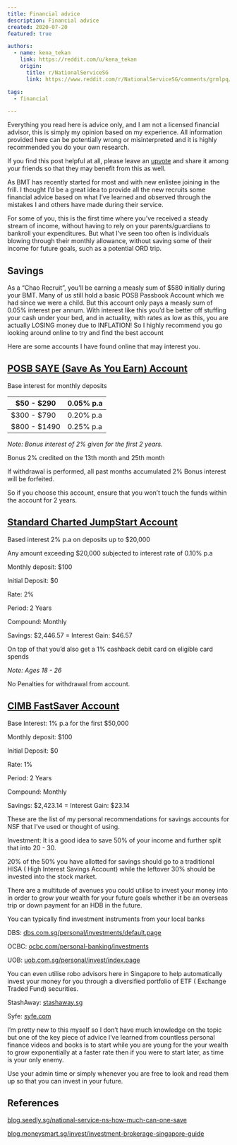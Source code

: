 ```yaml
---
title: Financial advice
description: Financial advice
created: 2020-07-20
featured: true

authors:
  - name: kena_tekan
    link: https://reddit.com/u/kena_tekan
    origin:
      title: r/NationalServiceSG
      link: https://www.reddit.com/r/NationalServiceSG/comments/grmlpq/financial_advice_for_nsf/

tags:
  - financial

---
```


<alert type='warning'>

Everything you read here is advice only, and I am not a licensed financial advisor, this is simply my opinion based on my experience. All information provided here can be potentially wrong or misinterpreted and it is highly recommended you do your own research.

</alert>

If you find this post helpful at all, please leave an [upvote](https://www.reddit.com/r/NationalServiceSG/comments/grmlpq/financial_advice_for_nsf/) and share it among your friends so that they may benefit from this as well.


As BMT has recently started for most and with new enlistee joining in the frill. I thought I’d be a great idea to provide all the new recruits some financial advice based on what I’ve learned and observed through the mistakes I and others have made during their service.

For some of you, this is the first time where you’ve received a steady stream of income, without having to rely on your parents/guardians to bankroll your expenditures. But what I’ve seen too often is individuals blowing through their monthly allowance, without saving some of their income for future goals, such as a potential ORD trip.

## Savings

As a “Chao Recruit”, you’ll be earning a measly sum of $580 initially during your BMT. Many of us still hold a basic POSB Passbook Account which we had since we were a child. But this account only pays a measly sum of 0.05% interest per annum. With interest like this you’d be better off stuffing your cash under your bed, and in actuality, with rates as low as this, you are actually LOSING money due to INFLATION! So I highly recommend you go looking around online to try and find the best account

Here are some accounts I have found online that may interest you.

## [POSB SAYE (Save As You Earn) Account](https://www.posb.com.sg/personal/deposits/savings-accounts/saye?ds_rl=1247858)

Base interest for monthly deposits

| $50 - $290 | 0.05% p.a| 
| -- | -- |
| $300 - $790 | 0.20% p.a| 
| $800 - $1490 | 0.25% p.a| 


<image-comp path="financial-advice/saving.png"></image-comp>

*Note: Bonus interest of 2% given for the first 2 years.*

Bonus 2% credited on the 13th month and 25th month

If withdrawal is performed, all past months accumulated 2% Bonus interest will be forfeited.

So if you choose this account, ensure that you won’t touch the funds within the account for 2 years.


## [Standard Charted JumpStart Account](https://www.sc.com/sg/save/savings-accounts/jumpstart/)

Based interest 2% p.a on deposits up to $20,000

Any amount exceeding $20,000 subjected to interest rate of 0.10% p.a

Monthly deposit: $100

Initial Deposit: $0

Rate: 2%

Period: 2 Years

Compound: Monthly

Savings: $2,446.57 = Interest Gain: $46.57

On top of that you’d also get a 1% cashback debit card on eligible card spends

*Note: Ages 18 - 26*

No Penalties for withdrawal from account.



## [CIMB FastSaver Account](https://www.cimb.com.sg/en/personal/banking-with-us/accounts/savings-accounts/cimb-fastsaver-account.html)


Base Interest: 1% p.a for the first $50,000

Monthly deposit: $100

Initial Deposit: $0

Rate: 1%

Period: 2 Years

Compound: Monthly

Savings: $2,423.14 = Interest Gain: $23.14


These are the list of my personal recommendations for savings accounts for NSF that I’ve used or thought of using.

Investment:
It is a good idea to save 50% of your income and further split that into 20 - 30.

20% of the 50% you have allotted for savings should go to a traditional HISA ( High Interest Savings Account) while the leftover 30% should be invested into the stock market.

There are a multitude of avenues you could utilise to invest your money into in order to grow your wealth for your future goals whether it be an overseas trip or down payment for an HDB in the future.

You can typically find investment instruments from your local banks

DBS: [dbs.com.sg/personal/investments/default.page](https://www.dbs.com.sg/personal/investments/default.page)

OCBC: [ocbc.com/personal-banking/investments](https://www.ocbc.com/personal-banking/investments)

UOB: [uob.com.sg/personal/invest/index.page](https://www.uob.com.sg/personal/invest/index.page)

You can even utilise robo advisors here in Singapore to help automatically invest your money for you through a diversified portfolio of ETF ( Exchange Traded Fund) securities.

StashAway: [stashaway.sg](https://www.stashaway.sg/)

Syfe: [syfe.com](https://www.syfe.com/)

I’m pretty new to this myself so I don’t have much knowledge on the topic but one of the key piece of advice I’ve learned from countless personal finance videos and books is to start while you are young for the your wealth to grow exponentially at a faster rate then if you were to start later, as time is your only enemy.

Use your admin time or simply whenever you are free to look and read them up so that you can invest in your future.

## References
[blog.seedly.sg/national-service-ns-how-much-can-one-save](https://blog.seedly.sg/national-service-ns-how-much-can-one-save/)

[blog.moneysmart.sg/invest/investment-brokerage-singapore-guide](https://blog.moneysmart.sg/invest/investment-brokerage-singapore-guide/)


